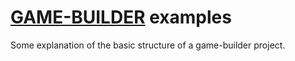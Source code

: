 # [GAME-BUILDER][game-builder] examples

Some explanation of the basic structure of a game-builder project.

[game-builder]: http://diegomarquez.github.io/game-builder